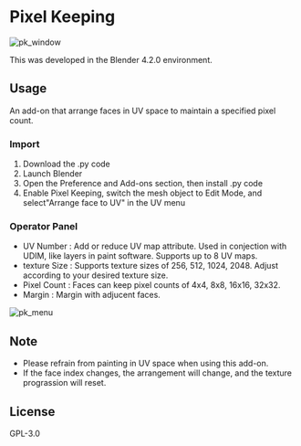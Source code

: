 # Pixel Keeping

![pk_window](https://github.com/user-attachments/assets/9688b0f4-a8f8-4a30-999c-96ab7dd5c7f2)

This was developed in the Blender 4.2.0 environment.

## Usage

An add-on that arrange faces in UV space to maintain a specified pixel count.

### Import
1. Download the .py code
2. Launch Blender
3. Open the Preference and Add-ons section, then install .py code
4. Enable Pixel Keeping, switch the mesh object to Edit Mode, and select"Arrange face to UV" in the UV menu

### Operator Panel
- UV Number      :   Add or reduce UV map attribute. Used in conjection with UDIM, like layers in paint software. Supports up to 8 UV maps.
- texture Size   :   Supports texture sizes of 256, 512, 1024, 2048. Adjust according to your desired texture size.
- Pixel Count    :   Faces can keep pixel counts of 4x4, 8x8, 16x16, 32x32.
- Margin         :   Margin with adjucent faces.
   
![pk_menu](https://github.com/user-attachments/assets/be9714f6-1b28-464d-841b-2b5d496346ab)

## Note

- Please refrain from painting in UV space when using this add-on.
- If the face index changes, the arrangement will change, and the texture prograssion will reset.

## License

GPL-3.0

   
